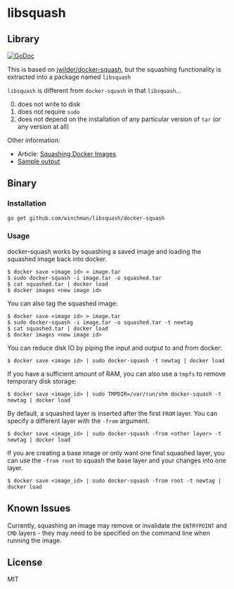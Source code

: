 libsquash
=========

## Library

[![GoDoc](https://godoc.org/github.com/rafecolton/libsquash?status.svg)](https://godoc.org/github.com/rafecolton/libsquash)

This is based on
[jwilder/docker-squash](https://github.com/jwilder/docker-squash),
but the squashing functionality is extracted into a package named
`libsquash`

`libsquash` is different from `docker-squash` in that `libsquash`...

0. does not write to disk
0. does not require `sudo`
0. does not depend on the installation of any particular version of
   `tar` (or any version at all)

Other information:

* Article: [Squashing Docker Images](http://jasonwilder.com/blog/2014/08/19/squashing-docker-images/)
* [Sample output](_docs/sample-output.md)

## Binary

### Installation

```bash
go get github.com/winchman/libsquash/docker-squash
```

### Usage

docker-squash works by squashing a saved image and loading the squashed image back into docker.

```
$ docker save <image id> > image.tar
$ sudo docker-squash -i image.tar -o squashed.tar
$ cat squashed.tar | docker load
$ docker images <new image id>
```

You can also tag the squashed image:

```
$ docker save <image id> > image.tar
$ sudo docker-squash -i image.tar -o squashed.tar -t newtag
$ cat squashed.tar | docker load
$ docker images <new image id>
```

You can reduce disk IO by piping the input and output to and from docker:

```
$ docker save <image id> | sudo docker-squash -t newtag | docker load
```

If you have a sufficient amount of RAM, you can also use a `tmpfs` to remove temporary
disk storage:

```
$ docker save <image_id> | sudo TMPDIR=/var/run/shm docker-squash -t newtag | docker load
```

By default, a squashed layer is inserted after the first `FROM` layer.  You can specify a different
layer with the `-from` argument.
```
$ docker save <image_id> | sudo docker-squash -from <other layer> -t newtag | docker load
```
If you are creating a base image or only want one final squashed layer, you can use the
`-from root` to squash the base layer and your changes into one layer.

```
$ docker save <image_id> | sudo docker-squash -from root -t newtag | docker load
```

## Known Issues

Currently, squashing an image may remove or invalidate the `ENTRYPOINT` and `CMD`
layers - they may need to be specified on the command line when running
the image.

## License

MIT
